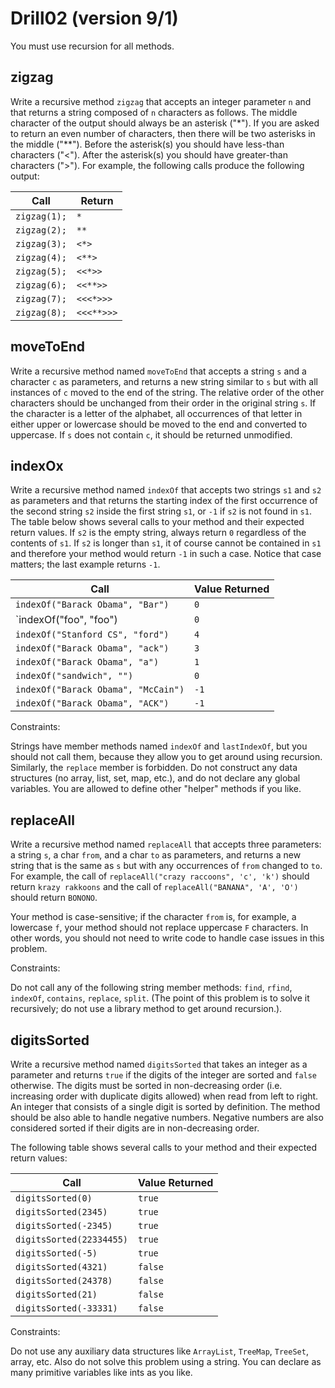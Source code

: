# Drill02 (version 9/1)

You must use recursion for all methods.

## zigzag

Write a recursive method `zigzag` that accepts an integer parameter `n` and that returns a string composed of `n` characters as follows. The middle character of the output should always be an asterisk ("*"). If you are asked to return an even number of characters, then there will be two asterisks in the middle ("**"). Before the asterisk(s) you should have less-than characters ("<"). After the asterisk(s) you should have greater-than characters (">"). For example, the following calls produce the following output:

Call |	Return
------|----------
`zigzag(1);` |	`*`
`zigzag(2);` | `**`
`zigzag(3);` | `<*>`
`zigzag(4);` | `<**>`
`zigzag(5);` | `<<*>>`
`zigzag(6);` | `<<**>>`
`zigzag(7);` | `<<<*>>>`
`zigzag(8);` | `<<<**>>>`


## moveToEnd

Write a recursive method named `moveToEnd` that accepts a string `s` and a character `c` as parameters, and returns a new string similar to `s` but with all instances of `c` moved to the end of the string. The relative order of the other characters should be unchanged from their order in the original string `s`. If the character is a letter of the alphabet, all occurrences of that letter in either upper or lowercase should be moved to the end and converted to uppercase. If `s` does not contain `c`, it should be returned unmodified.

## indexOx

Write a recursive method named `indexOf` that accepts two strings `s1` and `s2` as parameters and that returns the starting index of the first occurrence of the second string `s2` inside the first string `s1`, or `-1` if `s2` is not found in `s1`. The table below shows several calls to your method and their expected return values. If `s2` is the empty string, always return `0` regardless of the contents of `s1`. If `s2` is longer than `s1`, it of course cannot be contained in `s1` and therefore your method would return `-1` in such a case. Notice that case matters; the last example returns `-1`.

Call	| Value Returned
---------|----------------
`indexOf("Barack Obama", "Bar")` |	`0`
`indexOf("foo", "foo")	| `0`
`indexOf("Stanford CS", "ford")`	| `4`
`indexOf("Barack Obama", "ack")`	| `3`
`indexOf("Barack Obama", "a")`	| `1`
`indexOf("sandwich", "")` |	`0`
`indexOf("Barack Obama", "McCain")` |	`-1`
`indexOf("Barack Obama", "ACK")` |	`-1`

Constraints: 

Strings have member methods named `indexOf` and `lastIndexOf`, but you should not call them, because they allow you to get around using recursion. Similarly, the `replace` member is forbidden. Do not construct any data structures (no array, list, set, map, etc.), and do not declare any global variables. You are allowed to define other "helper" methods if you like.

## replaceAll

Write a recursive method named `replaceAll` that accepts three parameters: a string `s`, a char `from`, and a char `to` as parameters, and returns a new string that is the same as `s` but with any occurrences of `from` changed to `to`. For example, the call of `replaceAll("crazy raccoons", 'c', 'k')` should return `krazy rakkoons` and the call of `replaceAll("BANANA", 'A', 'O')` should return `BONONO`.

Your method is case-sensitive; if the character `from` is, for example, a lowercase `f`, your method should not replace uppercase `F` characters. In other words, you should not need to write code to handle case issues in this problem.

Constraints:

Do not call any of the following string member methods: `find`, `rfind`, `indexOf`, `contains`, `replace`, `split`. (The point of this problem is to solve it recursively; do not use a library method to get around recursion.).

## digitsSorted

Write a recursive method named `digitsSorted` that takes an integer as a parameter and returns `true` if the digits of the integer are sorted and `false` otherwise. The digits must be sorted in non-decreasing order (i.e. increasing order with duplicate digits allowed) when read from left to right. An integer that consists of a single digit is sorted by definition. The method should be also able to handle negative numbers. Negative numbers are also considered sorted if their digits are in non-decreasing order.

The following table shows several calls to your method and their expected return values:

Call	| Value Returned
------|-----------------
`digitsSorted(0)` |	`true`
`digitsSorted(2345)` |	`true`
`digitsSorted(-2345)` |	`true`
`digitsSorted(22334455)` |	`true`
`digitsSorted(-5)` |	`true`
`digitsSorted(4321)` |	`false`
`digitsSorted(24378)` |	`false`
`digitsSorted(21)` |	`false`
`digitsSorted(-33331)` |	`false`

Constraints: 

Do not use any auxiliary data structures like `ArrayList`, `TreeMap`, `TreeSet`, array, etc. Also do not solve this problem using a string. You can declare as many primitive variables like ints as you like. 

